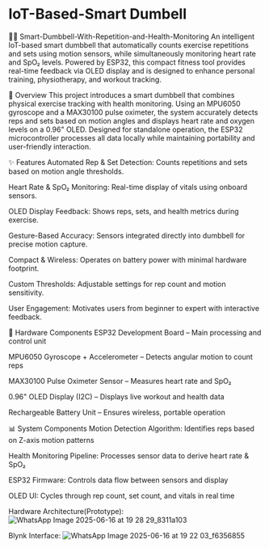 # IoT-Based-Smart Dumbell

🏋️‍♂️ Smart-Dumbbell-With-Repetition-and-Health-Monitoring
An intelligent IoT-based smart dumbbell that automatically counts exercise repetitions and sets using motion sensors, while simultaneously monitoring heart rate and SpO₂ levels. Powered by ESP32, this compact fitness tool provides real-time feedback via OLED display and is designed to enhance personal training, physiotherapy, and workout tracking.

🌟 Overview
This project introduces a smart dumbbell that combines physical exercise tracking with health monitoring. Using an MPU6050 gyroscope and a MAX30100 pulse oximeter, the system accurately detects reps and sets based on motion angles and displays heart rate and oxygen levels on a 0.96" OLED. Designed for standalone operation, the ESP32 microcontroller processes all data locally while maintaining portability and user-friendly interaction.

✨ Features
Automated Rep & Set Detection: Counts repetitions and sets based on motion angle thresholds.

Heart Rate & SpO₂ Monitoring: Real-time display of vitals using onboard sensors.

OLED Display Feedback: Shows reps, sets, and health metrics during exercise.

Gesture-Based Accuracy: Sensors integrated directly into dumbbell for precise motion capture.

Compact & Wireless: Operates on battery power with minimal hardware footprint.

Custom Thresholds: Adjustable settings for rep count and motion sensitivity.

User Engagement: Motivates users from beginner to expert with interactive feedback.

🔧 Hardware Components
ESP32 Development Board – Main processing and control unit

MPU6050 Gyroscope + Accelerometer – Detects angular motion to count reps

MAX30100 Pulse Oximeter Sensor – Measures heart rate and SpO₂

0.96" OLED Display (I2C) – Displays live workout and health data

Rechargeable Battery Unit – Ensures wireless, portable operation

📊 System Components
Motion Detection Algorithm: Identifies reps based on Z-axis motion patterns

Health Monitoring Pipeline: Processes sensor data to derive heart rate & SpO₂

ESP32 Firmware: Controls data flow between sensors and display

OLED UI: Cycles through rep count, set count, and vitals in real time

Hardware Architecture(Prototype):
![WhatsApp Image 2025-06-16 at 19 28 29_8311a103](https://github.com/user-attachments/assets/fd21cd9d-9c7f-4584-8012-6df8606f3f2c)

Blynk Interface:
![WhatsApp Image 2025-06-16 at 19 22 03_f6356855](https://github.com/user-attachments/assets/e19d9a69-20c1-435b-81ad-2d416ea4244e)
